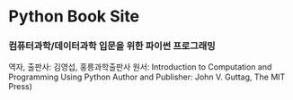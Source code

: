 # Python Book Site
### 컴퓨터과학/데이터과학 입문을 위한 파이썬 프로그래밍 
역자, 출판사: 김영섭, 홍릉과학출판사
원서: Introduction to Computation and Programming Using Python 
Author and Publisher: John V. Guttag, The MIT Press)





